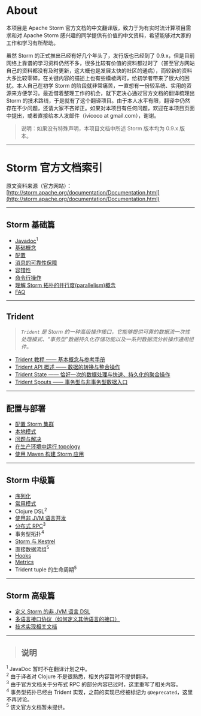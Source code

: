# About

本项目是 Apache Storm 官方文档的中文翻译版，致力于为有实时流计算项目需求和对 Apache Storm 感兴趣的同学提供有价值的中文资料，希望能够对大家的工作和学习有所帮助。

虽然 Storm 的正式推出已经有好几个年头了，发行版也已经到了 0.9.x，但是目前网络上靠谱的学习资料仍然不多，很多比较有价值的资料都过时了（甚至官方网站自己的资料都没有及时更新，这大概也是发展太快的社区的通病），而较新的资料大多比较零碎，在关键内容的描述上也有些模棱两可，给初学者带来了很大的困扰。本人自己在初学 Storm 的阶段就非常痛苦，一直想有一份较系统、实用的资源来方便学习。最近借着整理工作的机会，就下定决心通过官方文档的翻译梳理出 Storm 的技术路线，于是就有了这个翻译项目。由于本人水平有限，翻译中仍然存在不少问题，还请大家不吝斧正。如果对本项目有任何问题，欢迎在本项目页面中提出，或者直接给本人发邮件（ivicoco at gmail.com），谢谢。

>说明：如果没有特殊声明，本项目文档中所述 Storm 版本均为 0.9.x 版本。

---

# Storm 官方文档索引

原文资料来源（官方网站）：[http://storm.apache.org/documentation/Documentation.html](http://storm.apache.org/documentation/Documentation.html)

---

## Storm 基础篇

- [Javadoc][1]<sup>1</sup>
- [基础概念][2]
- [配置][3]
- [消息的可靠性保障][4]
- [容错性][5]
- [命令行操作][6]
- [理解 Storm 拓扑的并行度(parallelism)概念][7]
- [FAQ][8]

---

## Trident

> _`Trident` 是 Storm 的一种高级操作接口，它能够提供可靠的数据流一次性处理模式、“事务型”数据持久化存储功能以及一系列数据流分析操作通用组件。_

- [Trident 教程 —— 基本概念与参考手册][9]
- [Trident API 概述 —— 数据的转换与整合操作][10]
- [Trident State —— 恰好一次的数据处理与快速、持久化的聚合操作][11]
- [Trident Spouts —— 事务型与非事务型数据入口][12]

---

## 配置与部署

- [配置 Storm 集群][13]
- [本地模式][14]
- [问题与解决][15]
- [在生产环境中运行 topology][16]
- [使用 Maven 构建 Storm 应用][17]

---

## Storm 中级篇

- [序列化][18]
- [常用模式][19]
- Clojure DSL<sup>2</sup>
- [使用非 JVM 语言开发][21]
- [分布式 RPC][22]<sup>3</sup>
- 事务型拓扑<sup>4</sup>
- [Storm 与 Kestrel][24]
- 直接数据流组<sup>5</sup>
- [Hooks][26]
- [Metrics][27]
- Trident tuple 的生命周期<sup>5</sup>

---

## Storm 高级篇

- [定义 Storm 的非 JVM 语言 DSL][29]
- [多语言接口协议（如何定义其他语言的接口）][30]
- [技术实现相关文档][31]

---

>## 说明  
<sup>1</sup> JavaDoc 暂时不在翻译计划之中。  
<sup>2</sup> 由于译者对 Clojure 不是很熟悉，相关内容暂时不提供翻译。  
<sup>3</sup> 由于官方文档关于分布式 RPC 的部分内容已过时，这里重写了相关内容。  
<sup>4</sup> 事务型拓扑已经由 Trident 实现，之前的实现已经被标记为 `@Deprecated`，这里不再讨论。  
<sup>5</sup> 该文官方文档暂未提供。  


[1]: http://storm.apache.org/javadoc/apidocs/index.html
[2]: https://github.com/weyo/Storm-Documents/blob/master/Manual/zh/Concepts.md
[3]: https://github.com/weyo/Storm-Documents/blob/master/Manual/zh/Configuration.md
[4]: https://github.com/weyo/Storm-Documents/blob/master/Manual/zh/Guaranteeing-Message-Processing.md
[5]: https://github.com/weyo/Storm-Documents/blob/master/Manual/zh/Fault-Tolerance.md
[6]: https://github.com/weyo/Storm-Documents/blob/master/Manual/zh/Command-Line-Client.md
[7]: https://github.com/weyo/Storm-Documents/blob/master/Manual/zh/Understanding-The-Parallelism-Of-A-Storm-Topology.md
[8]: https://github.com/weyo/Storm-Documents/blob/master/Manual/zh/FAQ.md
[9]: https://github.com/weyo/Storm-Documents/blob/master/Manual/zh/Trident-Tutorial.md
[10]: https://github.com/weyo/Storm-Documents/blob/master/Manual/zh/Trident-API-Overview.md
[11]: https://github.com/weyo/Storm-Documents/blob/master/Manual/zh/Trident-State.md
[12]: https://github.com/weyo/Storm-Documents/blob/master/Manual/zh/Trident-Spouts.md
[13]: https://github.com/weyo/Storm-Documents/blob/master/Manual/zh/Setting-Up-A-Storm-Cluster.md
[14]: https://github.com/weyo/Storm-Documents/blob/master/Manual/zh/Local-Mode.md
[15]: https://github.com/weyo/Storm-Documents/blob/master/Manual/zh/Troubleshooting.md
[16]: https://github.com/weyo/Storm-Documents/blob/master/Manual/zh/Running-Topologies-On-A-Production-Cluster.md
[17]: https://github.com/weyo/Storm-Documents/blob/master/Manual/zh/Building-Storm-With-Maven.md
[18]: https://github.com/weyo/Storm-Documents/blob/master/Manual/zh/Serialization.md
[19]: https://github.com/weyo/Storm-Documents/blob/master/Manual/zh/Common-Topology-Patterns.md

[21]: https://github.com/weyo/Storm-Documents/blob/master/Manual/zh/Using-Non-JVM-Languages-With-Storm.md
[22]: https://github.com/weyo/Storm-Documents/blob/master/Manual/zh/Distributed-RPC.md

[24]: https://github.com/weyo/Storm-Documents/blob/master/Manual/zh/Storm-and-Kestrel.md

[26]: https://github.com/weyo/Storm-Documents/blob/master/Manual/zh/Hooks.md
[27]: https://github.com/weyo/Storm-Documents/blob/master/Manual/zh/Metrics.md

[29]: https://github.com/weyo/Storm-Documents/blob/master/Manual/zh/Defining-A-Non-JVM-DSL-For-Storm.md
[30]: https://github.com/weyo/Storm-Documents/blob/master/Manual/zh/Multilang-Protocol.md
[31]: https://github.com/weyo/Storm-Documents/blob/master/Manual/zh/Storm-Internal-Implementation.md
